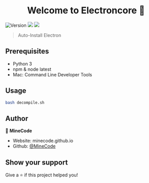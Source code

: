 <h1 align="center">Welcome to Electroncore 👋</h1>
<p>
  <img alt="Version" src="https://img.shields.io/badge/version-1.0.0-blue.svg?cacheSeconds=2592000" />
  <img src="https://img.shields.io/badge/npm-%3E%3D5.5.0-blue.svg" />
  <img src="https://img.shields.io/badge/node-%3E%3D9.3.0-blue.svg" />
</p>

> Auto-Install Electron

## Prerequisites
- Python 3
- npm & node latest
- Mac: Command Line Developer Tools

## Usage

```sh
bash decompile.sh
```

## Author

👤 **MineCode**

* Website: minecode.github.io
* Github: [@MineCode](https://github.com/MineCode)

## Show your support

Give a ⭐️ if this project helped you!
